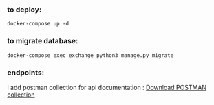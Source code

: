 ### to deploy:
```shell
docker-compose up -d
```


### to migrate database:
```shell
docker-compose exec exchange python3 manage.py migrate
```

### endpoints:
i add postman collection for api documentation :
<a id="raw-url" href="https://raw.githubusercontent.com/coci/project/exchange/filename">Download POSTMAN collection</a>